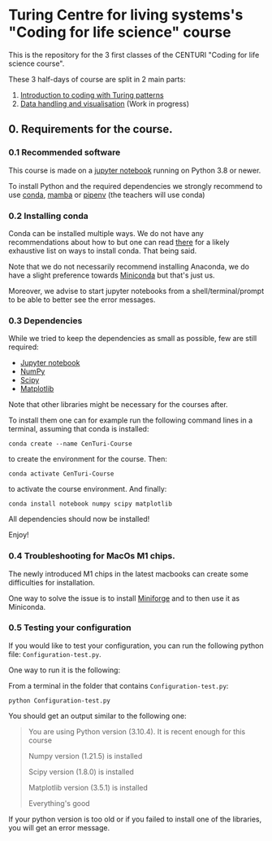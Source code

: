 # Turing Centre for living systems's "Coding for life science" course

This is the repository for the 3 first classes of the CENTURI "Coding for life science course".

These 3 half-days of course are split in 2 main parts:
1. [Introduction to coding with Turing patterns](1-Introduction-to-Python/Resources/0-Introduction.md)
2. [Data handling and visualisation](2-Data-handling-and-visu/Resources/Matplotlib-course/1-2-Intro-and-Line-plots/1-2-Intro-and-Line-plots.md) (Work in progress)

## 0. Requirements for the course.

### 0.1 Recommended software

This course is made on a [jupyter notebook](https://jupyter.org/) running on Python 3.8 or newer.

To install Python and the required dependencies we strongly recommend to use [conda](https://docs.conda.io/en/latest/), [mamba](https://mamba.readthedocs.io/en/latest/) or [pipenv](https://pipenv.pypa.io/en/latest/) (the teachers will use conda)

### 0.2 Installing conda

Conda can be installed multiple ways. We do not have any recommendations about how to but one can read [there](https://docs.conda.io/projects/conda/en/latest/user-guide/install/index.html) for a likely exhaustive list on ways to install conda. That being said.

Note that we do not necessarily recommend installing Anaconda, we do have a slight preference towards [Miniconda](https://docs.conda.io/en/latest/miniconda.html) but that's just us.

Moreover, we advise to start jupyter notebooks from a shell/terminal/prompt to be able to better see the error messages.

### 0.3 Dependencies

While we tried to keep the dependencies as small as possible, few are still required:

- [Jupyter notebook](https://jupyter.org/)
- [NumPy](https://numpy.org/)
- [Scipy](https://scipy.org/)
- [Matplotlib](https://matplotlib.org/)

Note that other libraries might be necessary for the courses after.

To install them one can for example run the following command lines in a terminal, assuming that conda is installed:

```shell
conda create --name CenTuri-Course
```

to create the environment for the course. Then:

```shell
conda activate CenTuri-Course
```

to activate the course environment. And finally:

```shell
conda install notebook numpy scipy matplotlib
```

All dependencies should now be installed!

Enjoy!

### 0.4 Troubleshooting for MacOs M1 chips.

The newly introduced M1 chips in the latest macbooks can create some difficulties for installation.

One way to solve the issue is to install [Miniforge](https://github.com/conda-forge/miniforge) and to then use it as Miniconda.

### 0.5 Testing your configuration

If you would like to test your configuration, you can run the following python file: `Configuration-test.py`.

One way to run it is the following:

From a terminal in the folder that contains `Configuration-test.py`:
```shell
python Configuration-test.py
```

You should get an output similar to the following one:
> You are using Python version (3.10.4). It is recent enough for this course
> 
> Numpy version (1.21.5) is installed
> 
> Scipy version (1.8.0) is installed
> 
> Matplotlib version (3.5.1) is installed
>
>    Everything's good
>
>

If your python version is too old or if you failed to install one of the libraries, you will get an error message.
